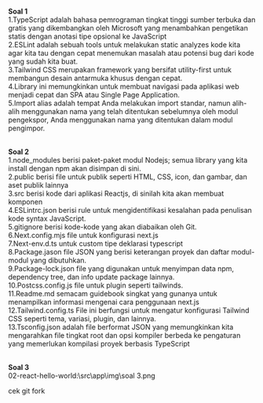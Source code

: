**Soal 1**<br/>
1.TypeScript adalah bahasa pemrograman tingkat tinggi sumber terbuka dan gratis yang dikembangkan oleh Microsoft yang menambahkan pengetikan statis dengan anotasi tipe opsional ke JavaScript <br/>
2.ESLint adalah sebuah tools untuk melakukan static analyzes kode kita agar kita tau dengan cepat menemukan masalah atau potensi bug dari kode yang sudah kita buat.<br/>
3.Tailwind CSS merupakan framework yang bersifat utility-first untuk membangun desain antarmuka khusus dengan cepat.<br/>
4.Library ini memungkinkan untuk membuat navigasi pada aplikasi web menjadi cepat dan SPA atau Single Page Application.<br/>
5.Import alias adalah tempat Anda melakukan import standar, namun alih-alih menggunakan nama yang telah ditentukan sebelumnya oleh modul pengekspor, Anda menggunakan nama yang ditentukan dalam modul pengimpor.<br/><br/>

**Soal 2**<br/>
1.node_modules berisi paket-paket modul Nodejs; semua library yang kita install dengan npm akan disimpan di sini.<br/>
2.public berisi file untuk publik seperti HTML, CSS, icon, dan gambar, dan aset publik lainnya<br/>
3.src berisi kode dari aplikasi Reactjs, di sinilah kita akan membuat komponen<br/>
4.ESLintrc.json berisi rule untuk mengidentifikasi kesalahan pada penulisan kode syntax JavaScript.<br/>
5.gitignore berisi kode-kode yang akan diabaikan oleh Git.<br/>
6.Next.config.mjs file untuk konfigurasi next.js<br/>
7.Next-env.d.ts untuk custom tipe deklarasi typescript<br/>
8.Package.jason file JSON yang berisi keterangan proyek dan daftar modul-modul yang dibutuhkan.<br/>
9.Package-lock.json file yang digunakan untuk menyimpan data npm, dependency tree, dan info update package lainnya.<br/>
10.Postcss.config.js file untuk plugin seperti tailwinds.<br/>
11.Readme.md semacam guidebook singkat yang gunanya untuk menampilkan informasi mengenai cara penggunaan next.js<br/>
12.Tailwind.config.ts File ini berfungsi untuk mengatur konfigurasi Tailwind CSS seperti tema, variasi, plugin, dan lainnya.<br/>
13.Tsconfig.json adalah file berformat JSON yang memungkinkan kita mengarahkan file tingkat root dan opsi kompiler berbeda ke pengaturan yang memerlukan kompilasi proyek berbasis TypeScript<br/><br/>

**Soal 3**<br/>
02-react-hello-world:\src\app\img\soal 3.png

cek git fork